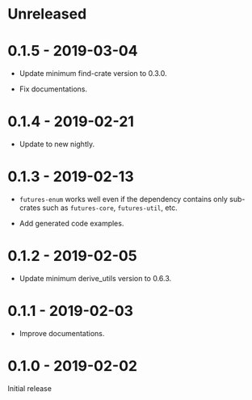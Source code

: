 # Unreleased

# 0.1.5 - 2019-03-04

* Update minimum find-crate version to 0.3.0.

* Fix documentations.

# 0.1.4 - 2019-02-21

* Update to new nightly.

# 0.1.3 - 2019-02-13

* `futures-enum` works well even if the dependency contains only sub-crates such as `futures-core`, `futures-util`, etc.

* Add generated code examples.

# 0.1.2 - 2019-02-05

* Update minimum derive_utils version to 0.6.3.

# 0.1.1 - 2019-02-03

* Improve documentations.

# 0.1.0 - 2019-02-02

Initial release
